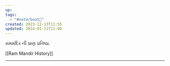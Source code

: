 ```yaml
---
up: 
tags:
  - "#note/boat🚤"
created: 2023-12-13T11:55
updated: 2024-01-21T11:00
---
```



રામમંદિર ની પ્રાણ પ્રતિષ્ઠા.

[[Ram Mandir History]]






---

